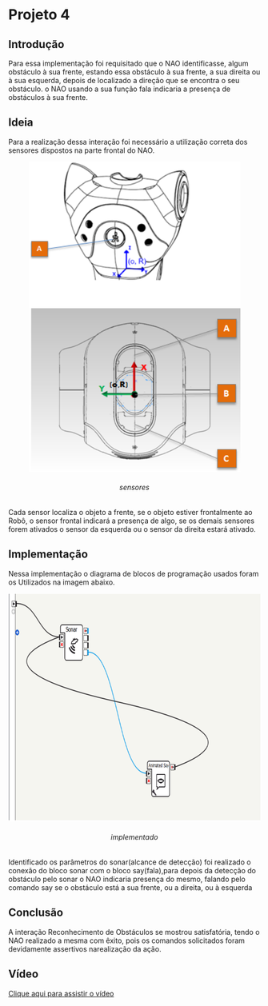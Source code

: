 # Projeto 4

## Introdução
Para essa implementação foi requisitado que o NAO identificasse, algum obstáculo à sua frente, estando essa obstáculo à sua frente, a sua direita ou à sua esquerda, depois de localizado a direção que se encontra o seu obstáculo. o NAO usando a sua função fala indicaria a presença de obstáculos à sua frente.

## Ideia
Para a realização dessa interação foi necessário a utilização correta dos sensores dispostos na parte frontal do NAO.

<p align="center">
  <img width="423" height="621" src= img41.png title="sensores">
  <h6 align="center">sensores</h6>
</p>

Cada sensor localiza o objeto a frente, se o objeto estiver frontalmente ao Robô, o sensor frontal indicará a presença de algo, se os demais sensores forem ativados o sensor da esquerda ou o sensor da direita estará ativado.


## Implementação

Nessa implementação o diagrama de blocos de programação usados foram os Utilizados na imagem abaixo.

<p align="center">
  <img width="750" height="457" src= img42.png title="implementar">
  <h6 align="center">implementado</h6>
</p>

Identificado os parâmetros do sonar(alcance de detecção) foi realizado o conexão do bloco sonar com o bloco say(fala),para depois da detecção do obstáculo pelo sonar o NAO indicaria presença do mesmo, falando pelo comando say se o obstáculo está a sua frente, ou a direita, ou à esquerda


## Conclusão
A interação Reconhecimento de Obstáculos se mostrou satisfatória, tendo o NAO realizado a mesma com êxito, pois os comandos solicitados foram devidamente assertivos narealização da ação.

## Vídeo
[Clique aqui para assistir o vídeo](https://www.youtube.com/watch?v=ipwHjoswMEE)
